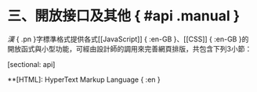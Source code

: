 
三、開放接口及其他 { #api .manual }
===

_漢_ { .pn }字標準格式提供各式[[JavaScript]] { :en-GB }、[[CSS]] { :en-GB }的開放函式與小型功能，可經由設計師的調用來完善網頁排版，共包含下列3小節：

[sectional: api]

**[HTML]: HyperText Markup Language { :en }




